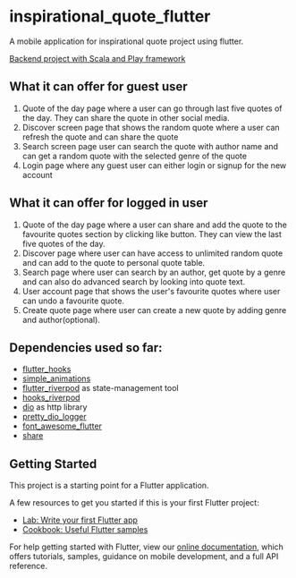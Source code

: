 # inspirational_quote_flutter

A mobile application for inspirational quote project using flutter.

[Backend project with Scala and Play framework](https://github.com/krishna-thapa/Inspirational-quote-api)

## What it can offer for guest user
1. Quote of the day page where a user can go through last five quotes of the day. They can share the quote in other social media.
2. Discover screen page that shows the random quote where a user can refresh the quote and can share the quote 
3. Search screen page user can search the quote with author name and can get a random quote with the selected genre of the quote
4. Login page where any guest user can either login or signup for the new account

## What it can offer for logged in user
1. Quote of the day page where a user can share and add the quote to the favourite quotes section by clicking like button. They can view the last five quotes of the day.
2. Discover page where user can have access to unlimited random quote and can add to the quote to personal quote table.
3. Search page where user can search by an author, get quote by a genre and can also do advanced search by looking into quote text.
4. User account page that shows the user's favourite quotes where user can undo a favourite quote.
5. Create quote page where user can create a new quote by adding genre and author(optional). 

## Dependencies used so far:
- [flutter_hooks](https://pub.dev/packages/flutter_hooks)
- [simple_animations](https://pub.dev/packages/simple_animations)
- [flutter_riverpod](https://pub.dev/packages/flutter_riverpod) as state-management tool
- [hooks_riverpod](https://pub.dev/packages/hooks_riverpod)
- [dio](https://pub.dev/packages/dio) as http library
- [pretty_dio_logger](https://pub.dev/packages/pretty_dio_logger)
- [font_awesome_flutter](https://pub.dev/packages/font_awesome_flutter)
- [share](https://pub.dev/packages/share)

## Getting Started

This project is a starting point for a Flutter application.

A few resources to get you started if this is your first Flutter project:

- [Lab: Write your first Flutter app](https://flutter.dev/docs/get-started/codelab)
- [Cookbook: Useful Flutter samples](https://flutter.dev/docs/cookbook)

For help getting started with Flutter, view our
[online documentation](https://flutter.dev/docs), which offers tutorials,
samples, guidance on mobile development, and a full API reference.
